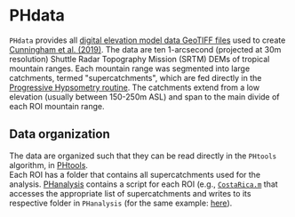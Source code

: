 # PHdata

`PHdata` provides all [digital elevation model data GeoTIFF files](https://mcunningham917.github.io/PHdoc/Data/)
used to create 
[Cunningham et al. (2019)](https://mcunningham917.github.io/PHdoc/Publications).
The data are ten 1-arcsecond (projected at 30m resolution) 
Shuttle Radar Topography Mission (SRTM) DEMs of tropical mountain ranges. 
Each mountain range was segmented into large catchments, termed "supercatchments", 
which are fed directly in the 
[Progressive Hypsometry routine](https://mcunningham917.github.io/PHdoc/Method/). 
The catchments extend from a low elevation (usually between 150-250m ASL) and span 
to the main divide of each ROI mountain range. 

## Data organization

The data are organized such that they can be read directly in the `PHtools` algorithm, in 
[PHtools](https://github.com/mcunningham917/PHtools).  
Each ROI has a folder that contains all supercatchments used for the analysis. 
[PHanalysis](https://github.com/mcunningham917/PHanalysis) contains a script for each ROI 
(e.g.,
[`CostaRica.m`](https://github.com/mcunningham917/PHanalysis/blob/master/CostaRica.m) 
that accesses the appropriate list of supercatchments and writes 
to its respective folder in `PHanalysis` (for the same example: 
[here](https://github.com/mcunningham917/PHanalysis/tree/master/CostaRica)). 
